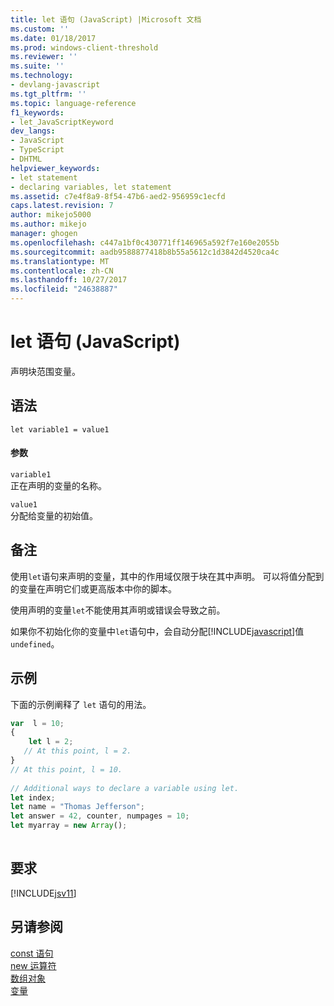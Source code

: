```yaml
---
title: let 语句 (JavaScript) |Microsoft 文档
ms.custom: ''
ms.date: 01/18/2017
ms.prod: windows-client-threshold
ms.reviewer: ''
ms.suite: ''
ms.technology:
- devlang-javascript
ms.tgt_pltfrm: ''
ms.topic: language-reference
f1_keywords:
- let_JavaScriptKeyword
dev_langs:
- JavaScript
- TypeScript
- DHTML
helpviewer_keywords:
- let statement
- declaring variables, let statement
ms.assetid: c7e4f8a9-8f54-47b6-aed2-956959c1ecfd
caps.latest.revision: 7
author: mikejo5000
ms.author: mikejo
manager: ghogen
ms.openlocfilehash: c447a1bf0c430771ff146965a592f7e160e2055b
ms.sourcegitcommit: aadb9588877418b8b55a5612c1d3842d4520ca4c
ms.translationtype: MT
ms.contentlocale: zh-CN
ms.lasthandoff: 10/27/2017
ms.locfileid: "24638887"
---
```

# <a name="let-statement-javascript"></a>let 语句 (JavaScript)
声明块范围变量。  
  
## <a name="syntax"></a>语法  
  
```  
let variable1 = value1  
```  
  
#### <a name="parameters"></a>参数  
 `variable1`  
 正在声明的变量的名称。  
  
 `value1`  
 分配给变量的初始值。  
  
## <a name="remarks"></a>备注  
 使用`let`语句来声明的变量，其中的作用域仅限于块在其中声明。 可以将值分配到的变量在声明它们或更高版本中你的脚本。  
  
 使用声明的变量`let`不能使用其声明或错误会导致之前。  
  
 如果你不初始化你的变量中`let`语句中，会自动分配[!INCLUDE[javascript](../../javascript/includes/javascript-md.md)]值`undefined`。  
  
## <a name="example"></a>示例  
 下面的示例阐释了 `let` 语句的用法。  
  
```JavaScript  
var  l = 10;  
{  
    let l = 2;  
   // At this point, l = 2.  
}  
// At this point, l = 10.  
  
// Additional ways to declare a variable using let.  
let index;  
let name = "Thomas Jefferson";  
let answer = 42, counter, numpages = 10;  
let myarray = new Array();  
  
```  
  
## <a name="requirements"></a>要求  
 [!INCLUDE[jsv11](../../javascript/reference/includes/jsv11-md.md)]  
  
## <a name="see-also"></a>另请参阅  
 [const 语句](../../javascript/reference/const-statement-javascript.md)   
 [new 运算符](../../javascript/reference/new-operator-decrementjavascript.md)   
 [数组对象](../../javascript/reference/array-object-javascript.md)   
 [变量](../../javascript/variables-javascript.md)